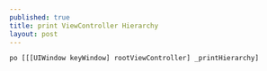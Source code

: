 ```yaml
---
published: true
title: print ViewController Hierarchy
layout: post
---
```

`
po [[[UIWindow keyWindow] rootViewController] _printHierarchy]
`